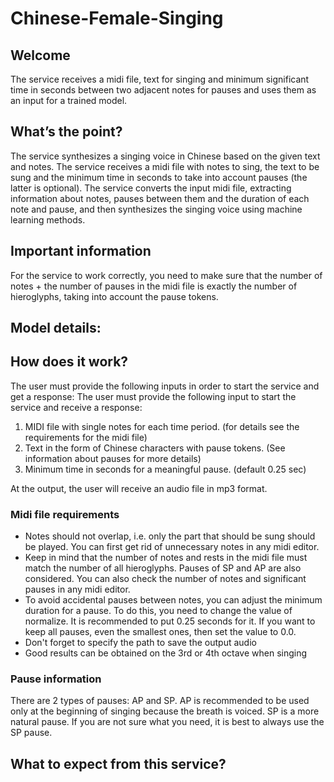 # Chinese-Female-Singing

## Welcome
The service receives a midi file, text for singing and minimum significant time in seconds between two adjacent notes for pauses and uses them as an input for a trained model.
## What’s the point?
The service synthesizes a singing voice in Chinese based on the given text and notes. The service receives a midi file with notes to sing, the text to be sung and the minimum time in seconds to take into account pauses (the latter is optional). The service converts the input midi file, extracting information about notes, pauses between them and the duration of each note and pause, and then synthesizes the singing voice using machine learning methods.

## Important information

For the service to work correctly, you need to make sure that the number of notes + the number of pauses in the midi file is exactly the number of hieroglyphs, taking into account the pause tokens.

## Model details:

## How does it work?
The user must provide the following inputs in order to start the service and get a response:
The user must provide the following input to start the service and receive a response:

1. MIDI file with single notes for each time period. (for details see the requirements for the midi file)
2. Text in the form of Chinese characters with pause tokens. (See information about pauses for more details)
3. Minimum time in seconds for a meaningful pause. (default 0.25 sec)

At the output, the user will receive an audio file in mp3 format.
### Midi file requirements

* Notes should not overlap, i.e. only the part that should be sung should be played. You can first get rid of unnecessary notes in any midi editor.
* Keep in mind that the number of notes and rests in the midi file must match the number of all hieroglyphs. Pauses of SP and AP are also considered. You can also check the number of notes and significant pauses in any midi editor.
* To avoid accidental pauses between notes, you can adjust the minimum duration for a pause. To do this, you need to change the value of normalize. It is recommended to put 0.25 seconds for it. If you want to keep all pauses, even the smallest ones, then set the value to 0.0.
* Don't forget to specify the path to save the output audio
* Good results can be obtained on the 3rd or 4th octave when singing

### Pause information

There are 2 types of pauses: AP and SP. AP is recommended to be used only at the beginning of singing because the breath is voiced. SP is a more natural pause. If you are not sure what you need, it is best to always use the SP pause.

## What to expect from this service?
